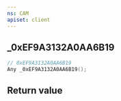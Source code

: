 ```yaml
---
ns: CAM
apiset: client
---
```

## _0xEF9A3132A0AA6B19

```c
// 0xEF9A3132A0AA6B19
Any _0xEF9A3132A0AA6B19();
```



## Return value

